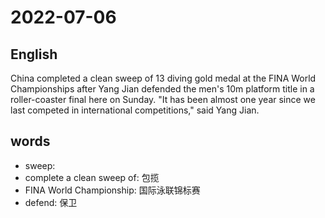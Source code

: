 # 2022-07-06


## English
China completed a clean sweep of 13
diving gold medal at the FINA World
Championships after Yang Jian defended
the men's 10m platform title in a roller-coaster
final here on Sunday. "It has been almost
one year since we last competed in 
international competitions," said Yang Jian.

## words
* sweep:
* complete a clean sweep of: 包揽
* FINA World Championship: 国际泳联锦标赛
* defend: 保卫
